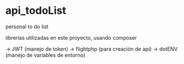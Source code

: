 # api_todoList

personal to do list

librerias utilizadas en este proyecto, usando composer

-> JWT (manejo de token)
-> flightphp (para creación de api)
-> dotENV (manejo de variables de entorno)
